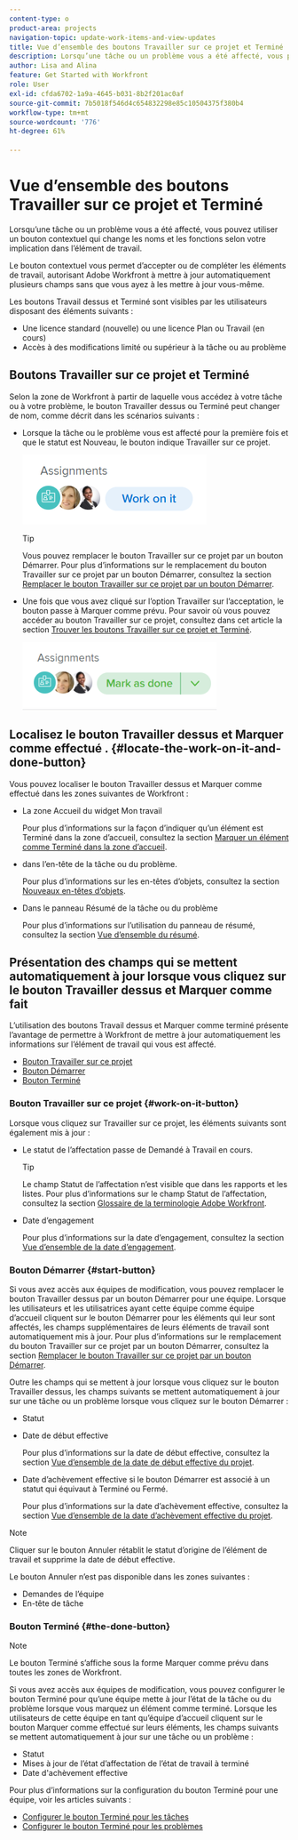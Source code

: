 ```yaml
---
content-type: o
product-area: projects
navigation-topic: update-work-items-and-view-updates
title: Vue d’ensemble des boutons Travailler sur ce projet et Terminé
description: Lorsqu’une tâche ou un problème vous a été affecté, vous pouvez utiliser un bouton contextuel qui change les noms et les fonctions selon votre implication dans l’élément de travail.
author: Lisa and Alina
feature: Get Started with Workfront
role: User
exl-id: cfda6702-1a9a-4645-b031-8b2f201ac0af
source-git-commit: 7b5018f546d4c654832298e85c10504375f380b4
workflow-type: tm+mt
source-wordcount: '776'
ht-degree: 61%

---
```


# Vue d’ensemble des boutons Travailler sur ce projet et Terminé

Lorsqu’une tâche ou un problème vous a été affecté, vous pouvez utiliser un bouton contextuel qui change les noms et les fonctions selon votre implication dans l’élément de travail.

Le bouton contextuel vous permet d’accepter ou de compléter les éléments de travail, autorisant Adobe Workfront à mettre à jour automatiquement plusieurs champs sans que vous ayez à les mettre à jour vous-même.

Les boutons Travail dessus et Terminé sont visibles par les utilisateurs disposant des éléments suivants :

* Une licence standard (nouvelle) ou une licence Plan ou Travail (en cours)
* Accès à des modifications limité ou supérieur à la tâche ou au problème

## Boutons Travailler sur ce projet et Terminé

Selon la zone de Workfront à partir de laquelle vous accédez à votre tâche ou à votre problème, le bouton Travailler dessus ou Terminé peut changer de nom, comme décrit dans les scénarios suivants :

* Lorsque la tâche ou le problème vous est affecté pour la première fois et que le statut est Nouveau, le bouton indique Travailler sur ce projet.

  ![](assets/nwe-work-on-it-button.png)

  >[!TIP]
  >
  >Vous pouvez remplacer le bouton Travailler sur ce projet par un bouton Démarrer. Pour plus d’informations sur le remplacement du bouton Travailler sur ce projet par un bouton Démarrer, consultez la section [Remplacer le bouton Travailler sur ce projet par un bouton Démarrer](../../people-teams-and-groups/create-and-manage-teams/work-on-it-button-to-start-button.md).

* Une fois que vous avez cliqué sur l’option Travailler sur l’acceptation, le bouton passe à Marquer comme prévu. Pour savoir où vous pouvez accéder au bouton Travailler sur ce projet, consultez dans cet article la section [Trouver les boutons Travailler sur ce projet et Terminé](#locate-the-work-on-it-and-done-button).

  ![](assets/nwe-mark-as-done-button-350x122.png)


<!--If you are not the only one assigned to the task or issue and you are accessing your work item from the My Work widget in the Home area, the button changes to Done with my part.

  ![](assets/home-left-done-with-my-part-button-350x184.png)-->

## Localisez le bouton Travailler dessus et Marquer comme effectué . {#locate-the-work-on-it-and-done-button}

Vous pouvez localiser le bouton Travailler dessus et Marquer comme effectué dans les zones suivantes de Workfront :

* La zone Accueil du widget Mon travail

  Pour plus d’informations sur la façon d’indiquer qu’un élément est Terminé dans la zone d’accueil, consultez la section [Marquer un élément comme Terminé dans la zone d’accueil](../../workfront-basics/using-home/using-the-home-area/mark-item-done-in-home.md).

* dans l’en-tête de la tâche ou du problème.

  Pour plus d’informations sur les en-têtes d’objets, consultez la section [Nouveaux en-têtes d’objets](../../workfront-basics/the-new-workfront-experience/new-object-headers.md).

* Dans le panneau Résumé de la tâche ou du problème

  Pour plus d’informations sur l’utilisation du panneau de résumé, consultez la section [Vue d’ensemble du résumé](../../workfront-basics/the-new-workfront-experience/summary-overview.md).

## Présentation des champs qui se mettent automatiquement à jour lorsque vous cliquez sur le bouton Travailler dessus et Marquer comme fait

L’utilisation des boutons Travail dessus et Marquer comme terminé présente l’avantage de permettre à Workfront de mettre à jour automatiquement les informations sur l’élément de travail qui vous est affecté.

* [Bouton Travailler sur ce projet](#work-on-it-button)
* [Bouton Démarrer](#start-button)
* [Bouton Terminé](#the-done-button)

### Bouton Travailler sur ce projet {#work-on-it-button}

Lorsque vous cliquez sur Travailler sur ce projet, les éléments suivants sont également mis à jour :

* Le statut de l’affectation passe de Demandé à Travail en cours.

  >[!TIP]
  >
  >Le champ Statut de l’affectation n’est visible que dans les rapports et les listes. Pour plus d’informations sur le champ Statut de l’affectation, consultez la section [Glossaire de la terminologie Adobe Workfront](../../workfront-basics/navigate-workfront/workfront-navigation/workfront-terminology-glossary.md).

* Date d’engagement

  Pour plus d’informations sur la date d’engagement, consultez la section [Vue d’ensemble de la date d’engagement](../../manage-work/projects/updating-work-in-a-project/overview-of-commit-dates.md).

### Bouton Démarrer {#start-button}

Si vous avez accès aux équipes de modification, vous pouvez remplacer le bouton Travailler dessus par un bouton Démarrer pour une équipe. Lorsque les utilisateurs et les utilisatrices ayant cette équipe comme équipe d’accueil cliquent sur le bouton Démarrer pour les éléments qui leur sont affectés, les champs supplémentaires de leurs éléments de travail sont automatiquement mis à jour. Pour plus d’informations sur le remplacement du bouton Travailler sur ce projet par un bouton Démarrer, consultez la section [Remplacer le bouton Travailler sur ce projet par un bouton Démarrer](../../people-teams-and-groups/create-and-manage-teams/work-on-it-button-to-start-button.md).

Outre les champs qui se mettent à jour lorsque vous cliquez sur le bouton Travailler dessus, les champs suivants se mettent automatiquement à jour sur une tâche ou un problème lorsque vous cliquez sur le bouton Démarrer :

* Statut
* Date de début effective

  Pour plus d’informations sur la date de début effective, consultez la section [Vue d’ensemble de la date de début effective du projet](../../manage-work/projects/planning-a-project/project-actual-start-date.md).

* Date d’achèvement effective si le bouton Démarrer est associé à un statut qui équivaut à Terminé ou Fermé.

  Pour plus d’informations sur la date d’achèvement effective, consultez la section [Vue d’ensemble de la date d’achèvement effective du projet](../../manage-work/projects/planning-a-project/project-actual-completion-date.md).

>[!NOTE]
>
>Cliquer sur le bouton Annuler rétablit le statut d’origine de l’élément de travail et supprime la date de début effective.
>
>Le bouton Annuler n’est pas disponible dans les zones suivantes :
>
>* Demandes de l’équipe
>* En-tête de tâche
>

### Bouton Terminé {#the-done-button}

>[!NOTE]
>
>Le bouton Terminé s’affiche sous la forme Marquer comme prévu dans toutes les zones de Workfront.

Si vous avez accès aux équipes de modification, vous pouvez configurer le bouton Terminé pour qu’une équipe mette à jour l’état de la tâche ou du problème lorsque vous marquez un élément comme terminé. Lorsque les utilisateurs de cette équipe en tant qu’équipe d’accueil cliquent sur le bouton Marquer comme effectué sur leurs éléments, les champs suivants se mettent automatiquement à jour sur une tâche ou un problème :

* Statut
* Mises à jour de l’état d’affectation de l’état de travail à terminé
* Date d&#39;achèvement effective

Pour plus d’informations sur la configuration du bouton Terminé pour une équipe, voir les articles suivants :

* [Configurer le bouton Terminé pour les tâches](../../people-teams-and-groups/create-and-manage-teams/configure-the-done-button-for-tasks.md)
* [Configurer le bouton Terminé pour les problèmes](../../people-teams-and-groups/create-and-manage-teams/configure-the-done-button-for-issues.md)
